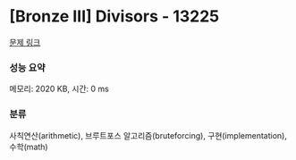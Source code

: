 # [Bronze III] Divisors - 13225 

[문제 링크](https://www.acmicpc.net/problem/13225) 

### 성능 요약

메모리: 2020 KB, 시간: 0 ms

### 분류

사칙연산(arithmetic), 브루트포스 알고리즘(bruteforcing), 구현(implementation), 수학(math)

